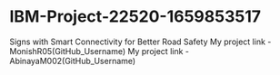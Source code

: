 # IBM-Project-22520-1659853517
Signs with Smart Connectivity for Better Road Safety
My project link - MonishR05(GitHub_Username)
My project link - AbinayaM002(GitHub_Username)
